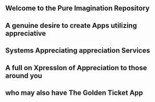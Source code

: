## Welcome to the Pure Imagination Repository 

## A genuine desire to create Apps utilizing appreciative
## Systems Appreciating appreciation Services

## A full on XpressIon of Appreciation to those around you
## who may also have The Golden Ticket App

